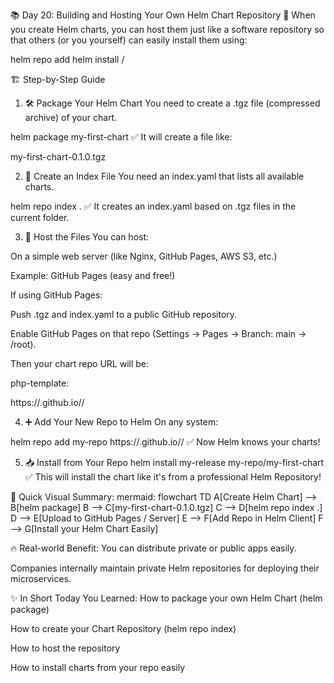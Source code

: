 📚 Day 20: Building and Hosting Your Own Helm Chart Repository 🚀
When you create Helm charts, you can host them just like a software repository so that others (or you yourself) can easily install them using:

helm repo add <name> <url>
helm install <release-name> <name>/<chart-name>

🏗️ Step-by-Step Guide
1. 🛠️ Package Your Helm Chart
You need to create a .tgz file (compressed archive) of your chart.

helm package my-first-chart
✅ It will create a file like:

my-first-chart-0.1.0.tgz

2. 📄 Create an Index File
You need an index.yaml that lists all available charts.

helm repo index .
✅ It creates an index.yaml based on .tgz files in the current folder.

3. 🚀 Host the Files
You can host:

On a simple web server (like Nginx, GitHub Pages, AWS S3, etc.)

Example: GitHub Pages (easy and free!)

If using GitHub Pages:

Push .tgz and index.yaml to a public GitHub repository.

Enable GitHub Pages on that repo (Settings → Pages → Branch: main → /root).

Then your chart repo URL will be:

php-template:

https://<your-github-username>.github.io/<repo-name>/

4. ➕ Add Your New Repo to Helm
On any system:

helm repo add my-repo https://<your-github-username>.github.io/<repo-name>/
✅ Now Helm knows your charts!

5. 📥 Install from Your Repo
helm install my-release my-repo/my-first-chart
✅ This will install the chart like it's from a professional Helm Repository!

🎯 Quick Visual Summary:
mermaid:
flowchart TD
A[Create Helm Chart] --> B[helm package]
B --> C[my-first-chart-0.1.0.tgz]
C --> D[helm repo index .]
D --> E[Upload to GitHub Pages / Server]
E --> F[Add Repo in Helm Client]
F --> G[Install your Helm Chart Easily]

🔥 Real-world Benefit:
You can distribute private or public apps easily.

Companies internally maintain private Helm repositories for deploying their microservices.

✨ In Short Today You Learned:
How to package your own Helm Chart (helm package)

How to create your Chart Repository (helm repo index)

How to host the repository

How to install charts from your repo easily
